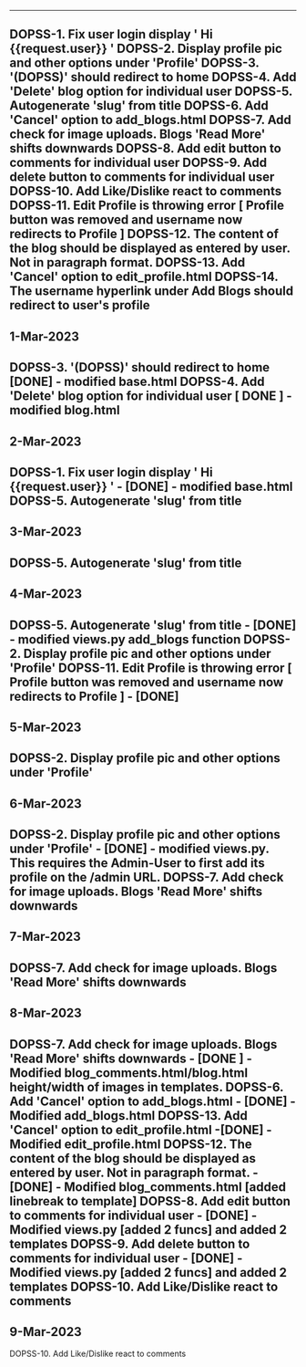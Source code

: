 --------------------------
DOPSS-1. Fix user login display ' Hi {{request.user}} '
DOPSS-2. Display profile pic and other options under 'Profile' 
DOPSS-3. '(DOPSS)' should redirect to home 
DOPSS-4. Add 'Delete' blog option for individual user
DOPSS-5. Autogenerate 'slug' from title
DOPSS-6. Add 'Cancel' option to add_blogs.html
DOPSS-7. Add check for image uploads. Blogs 'Read More' shifts downwards
DOPSS-8. Add edit button to comments for individual user
DOPSS-9. Add delete button to comments for individual user
DOPSS-10. Add Like/Dislike react to comments
DOPSS-11. Edit Profile is throwing error [ Profile button was removed and username now redirects to Profile ]
DOPSS-12. The content of the blog should be displayed as entered by user. Not in paragraph format.
DOPSS-13. Add 'Cancel' option to edit_profile.html
DOPSS-14. The username hyperlink under Add Blogs should redirect to user's profile
---------------------------
1-Mar-2023
---------------------------
DOPSS-3. '(DOPSS)' should redirect to home [DONE] - modified base.html
DOPSS-4. Add 'Delete' blog option for individual user [ DONE ] - modified blog.html
---------------------------
2-Mar-2023
---------------------------
DOPSS-1. Fix user login display ' Hi {{request.user}} ' - [DONE] - modified base.html
DOPSS-5. Autogenerate 'slug' from title 
---------------------------
3-Mar-2023
---------------------------
DOPSS-5. Autogenerate 'slug' from title
---------------------------
4-Mar-2023
---------------------------
DOPSS-5. Autogenerate 'slug' from title - [DONE] - modified views.py add_blogs function
DOPSS-2. Display profile pic and other options under 'Profile'
DOPSS-11. Edit Profile is throwing error [ Profile button was removed and username now redirects to Profile ] - [DONE]
---------------------------
5-Mar-2023
---------------------------
DOPSS-2. Display profile pic and other options under 'Profile' 
---------------------------
6-Mar-2023
---------------------------
DOPSS-2. Display profile pic and other options under 'Profile' - [DONE] - modified views.py. This requires the Admin-User to first add its profile on the /admin URL.
DOPSS-7. Add check for image uploads. Blogs 'Read More' shifts downwards 
---------------------------
7-Mar-2023
---------------------------
DOPSS-7. Add check for image uploads. Blogs 'Read More' shifts downwards
---------------------------
8-Mar-2023
---------------------------
DOPSS-7. Add check for image uploads. Blogs 'Read More' shifts downwards - [DONE ] - Modified blog_comments.html/blog.html height/width of images in templates.
DOPSS-6. Add 'Cancel' option to add_blogs.html - [DONE] - Modified add_blogs.html
DOPSS-13. Add 'Cancel' option to edit_profile.html -[DONE] - Modified edit_profile.html
DOPSS-12. The content of the blog should be displayed as entered by user. Not in paragraph format. - [DONE] - Modified blog_comments.html [added linebreak to template]
DOPSS-8. Add edit button to comments for individual user - [DONE] - Modified views.py [added 2 funcs] and added 2 templates
DOPSS-9. Add delete button to comments for individual user - [DONE] - Modified views.py [added 2 funcs] and added 2 templates
DOPSS-10. Add Like/Dislike react to comments
---------------------------
9-Mar-2023
---------------------------
DOPSS-10. Add Like/Dislike react to comments